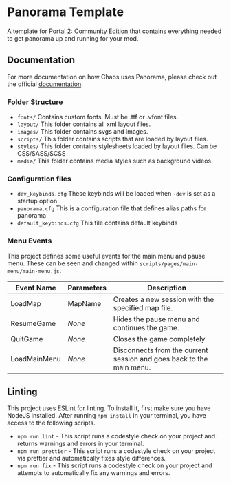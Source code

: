 # Panorama Template

A template for Portal 2: Community Edition that contains everything needed to get panorama up and running for your mod.

## Documentation

For more documentation on how Chaos uses Panorama, please check out the official [documentation](https://chaosinitiative.github.io/Wiki/docs/Panorama).

### Folder Structure

-   `fonts/` Contains custom fonts. Must be .ttf or .vfont files.
-   `layout/` This folder contains all xml layout files.
-   `images/` This folder contains svgs and images.
-   `scripts/` This folder contains scripts that are loaded by layout files.
-   `styles/` This folder contains stylesheets loaded by layout files. Can be CSS/SASS/SCSS
-   `media/` This folder contains media styles such as background videos.

### Configuration files

-   `dev_keybinds.cfg` These keybinds will be loaded when `-dev` is set as a startup option
-   `panorama.cfg` This is a configuration file that defines alias paths for panorama
-   `default_keybinds.cfg` This file contains default keybinds

### Menu Events

This project defines some useful events for the main menu and pause menu. These can be seen and changed within `scripts/pages/main-menu/main-menu.js`.

| Event Name   | Parameters | Description                                                          |
| ------------ | ---------- | -------------------------------------------------------------------- |
| LoadMap      | MapName    | Creates a new session with the specified map file.                   |
| ResumeGame   | _None_     | Hides the pause menu and continues the game.                         |
| QuitGame     | _None_     | Closes the game completely.                                          |
| LoadMainMenu | _None_     | Disconnects from the current session and goes back to the main menu. |

## Linting

This project uses ESLint for linting. To install it, first make sure you have NodeJS installed. After running `npm install` in your terminal, you have access to the following scripts.

-   `npm run lint` - This script runs a codestyle check on your project and returns warnings and errors in your terminal.
-   `npm run prettier` - This script runs a codestyle check on your project via prettier and automatically fixes style differences.
-   `npm run fix` - This script runs a codestyle check on your project and attempts to automatically fix any warnings and errors.
